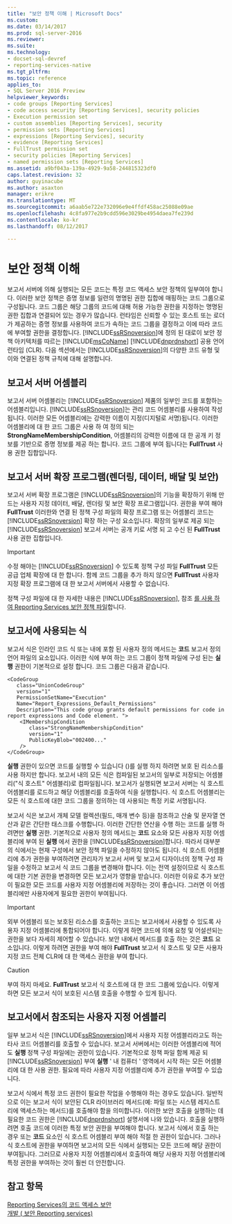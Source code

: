 ```yaml
---
title: "보안 정책 이해 | Microsoft Docs"
ms.custom: 
ms.date: 03/14/2017
ms.prod: sql-server-2016
ms.reviewer: 
ms.suite: 
ms.technology:
- docset-sql-devref
- reporting-services-native
ms.tgt_pltfrm: 
ms.topic: reference
applies_to:
- SQL Server 2016 Preview
helpviewer_keywords:
- code groups [Reporting Services]
- code access security [Reporting Services], security policies
- Execution permission set
- custom assemblies [Reporting Services], security
- permission sets [Reporting Services]
- expressions [Reporting Services], security
- evidence [Reporting Services]
- FullTrust permission set
- security policies [Reporting Services]
- named permission sets [Reporting Services]
ms.assetid: a9bf043a-139a-4929-9a58-244815323df0
caps.latest.revision: 32
author: guyinacube
ms.author: asaxton
manager: erikre
ms.translationtype: MT
ms.sourcegitcommit: a6aab5e722e732096e9e4ffdf458ac25088e09ae
ms.openlocfilehash: 4c8fa977e2b9cdd596e3029be4954daea7fe239d
ms.contentlocale: ko-kr
ms.lasthandoff: 08/12/2017

---
```

# <a name="understanding-security-policies"></a>보안 정책 이해
  보고서 서버에 의해 실행되는 모든 코드는 특정 코드 액세스 보안 정책의 일부여야 합니다. 이러한 보안 정책은 증명 정보를 일련의 명명된 권한 집합에 매핑하는 코드 그룹으로 구성됩니다. 코드 그룹은 해당 그룹의 코드에 대해 허용 가능한 권한을 지정하는 명명된 권한 집합과 연결되어 있는 경우가 많습니다. 런타임은 신뢰할 수 있는 호스트 또는 로더가 제공하는 증명 정보를 사용하여 코드가 속하는 코드 그룹을 결정하고 이에 따라 코드에 부여할 권한을 결정합니다. [!INCLUDE[ssRSnoversion](../../../includes/ssrsnoversion-md.md)]에 정의 된 대로이 보안 정책 아키텍처를 따르는 [!INCLUDE[msCoName](../../../includes/msconame-md.md)] [!INCLUDE[dnprdnshort](../../../includes/dnprdnshort-md.md)] 공용 언어 런타임 (CLR). 다음 섹션에서는 [!INCLUDE[ssRSnoversion](../../../includes/ssrsnoversion-md.md)]의 다양한 코드 유형 및 이와 연결된 정책 규칙에 대해 설명합니다.  
  
## <a name="report-server-assemblies"></a>보고서 서버 어셈블리  
 보고서 서버 어셈블리는 [!INCLUDE[ssRSnoversion](../../../includes/ssrsnoversion-md.md)] 제품의 일부인 코드를 포함하는 어셈블리입니다. [!INCLUDE[ssRSnoversion](../../../includes/ssrsnoversion-md.md)]는 관리 코드 어셈블리를 사용하여 작성됩니다. 이러한 모든 어셈블리에는 강력한 이름이 지정(디지털로 서명)됩니다. 이러한 어셈블리에 대 한 코드 그룹은 사용 하 여 정의 되는 **StrongNameMembershipCondition**, 어셈블리의 강력한 이름에 대 한 공개 키 정보를 기반으로 증명 정보를 제공 하는 합니다. 코드 그룹에 부여 됩니다는 **FullTrust** 사용 권한 집합입니다.  
  
## <a name="report-server-extensions-rendering-data-delivery-and-security"></a>보고서 서버 확장 프로그램(렌더링, 데이터, 배달 및 보안)  
 보고서 서버 확장 프로그램은 [!INCLUDE[ssRSnoversion](../../../includes/ssrsnoversion-md.md)]의 기능을 확장하기 위해 만드는 사용자 지정 데이터, 배달, 렌더링 및 보안 확장 프로그램입니다. 권한을 부여 해야 **FullTrust** 이러한와 연결 된 정책 구성 파일의 확장 프로그램 또는 어셈블리 코드는 [!INCLUDE[ssRSnoversion](../../../includes/ssrsnoversion-md.md)] 확장 하는 구성 요소입니다. 확장의 일부로 제공 되는 [!INCLUDE[ssRSnoversion](../../../includes/ssrsnoversion-md.md)] 보고서 서버는 공개 키로 서명 되 고 수신 된 **FullTrust** 사용 권한 집합입니다.  
  
> [!IMPORTANT]  
>  수정 해야는 [!INCLUDE[ssRSnoversion](../../../includes/ssrsnoversion-md.md)] 수 있도록 정책 구성 파일 **FullTrust** 모든 공급 업체 확장에 대 한 합니다. 함께 코드 그룹을 추가 하지 않으면 **FullTrust** 사용자 지정 확장 프로그램에 대 한 보고서 서버에서 사용할 수 없습니다.  
  
 정책 구성 파일에 대 한 자세한 내용은 [!INCLUDE[ssRSnoversion](../../../includes/ssrsnoversion-md.md)], 참조 [를 사용 하 여 Reporting Services 보안 정책 파일](../../../reporting-services/extensions/secure-development/using-reporting-services-security-policy-files.md)합니다.  
  
## <a name="expressions-used-in-reports"></a>보고서에 사용되는 식  
 보고서 식은 인라인 코드 식 또는 내에 포함 된 사용자 정의 메서드는 **코드** 보고서 정의 언어 파일의 요소입니다. 이러한 식에 부여 하는 코드 그룹이 정책 파일에 구성 된는 **실행** 권한이 기본적으로 설정 합니다. 코드 그룹은 다음과 같습니다.  
  
```  
<CodeGroup  
   class="UnionCodeGroup"  
   version="1"  
   PermissionSetName="Execution"  
   Name="Report_Expressions_Default_Permissions"  
   Description="This code group grants default permissions for code in report expressions and Code element. ">  
    <IMembershipCondition  
       class="StrongNameMembershipCondition"  
       version="1"  
       PublicKeyBlob="002400..."  
    />  
</CodeGroup>  
```  
  
 **실행** 권한이 있으면 코드를 실행할 수 있습니다 ()를 실행 하지 하려면 보호 된 리소스를 사용 하지만 합니다. 보고서 내의 모든 식은 컴파일된 보고서의 일부로 저장되는 어셈블리("식 호스트" 어셈블리)로 컴파일됩니다. 보고서가 실행되면 보고서 서버는 식 호스트 어셈블리를 로드하고 해당 어셈블리를 호출하여 식을 실행합니다. 식 호스트 어셈블리는 모든 식 호스트에 대한 코드 그룹을 정의하는 데 사용되는 특정 키로 서명됩니다.  
  
 보고서 식은 보고서 개체 모델 컬렉션(필드, 매개 변수 등)을 참조하고 산술 및 문자열 연산과 같은 간단한 태스크를 수행합니다. 이러한 간단한 연산을 수행 하는 코드를 실행 하려면만 **실행** 권한. 기본적으로 사용자 정의 메서드는 **코드** 요소와 모든 사용자 지정 어셈블리에 부여 된 **실행** 에서 권한을 [!INCLUDE[ssRSnoversion](../../../includes/ssrsnoversion-md.md)]합니다. 따라서 대부분의 식에서는 현재 구성에서 보안 정책 파일을 수정하지 않아도 됩니다. 식 호스트 어셈블리에 추가 권한을 부여하려면 관리자가 보고서 서버 및 보고서 디자이너의 정책 구성 파일을 수정하고 보고서 식 코드 그룹을 변경해야 합니다. 이는 전역 설정이므로 식 호스트에 대한 기본 권한을 변경하면 모든 보고서가 영향을 받습니다. 이러한 이유로 추가 보안이 필요한 모든 코드를 사용자 지정 어셈블리에 저장하는 것이 좋습니다. 그러면 이 어셈블리에만 사용자에게 필요한 권한이 부여됩니다.  
  
> [!IMPORTANT]  
>  외부 어셈블리 또는 보호된 리소스를 호출하는 코드는 보고서에서 사용할 수 있도록 사용자 지정 어셈블리에 통합되어야 합니다. 이렇게 하면 코드에 의해 요청 및 어설션되는 권한을 보다 자세히 제어할 수 있습니다. 보안 내에서 메서드를 호출 하는 것은 **코드** 요소입니다. 이렇게 하려면 권한을 부여 해야 **FullTrust** 보고서 식 호스트 및 모든 사용자 지정 코드 전체 CLR에 대 한 액세스 권한을 부여 합니다.  
  
> [!CAUTION]  
>  부여 하지 마세요. **FullTrust** 보고서 식 호스트에 대 한 코드 그룹에 있습니다. 이렇게 하면 모든 보고서 식이 보호된 시스템 호출을 수행할 수 있게 됩니다.  
  
## <a name="custom-assemblies-referenced-in-reports"></a>보고서에서 참조되는 사용자 지정 어셈블리  
 일부 보고서 식은 [!INCLUDE[ssRSnoversion](../../../includes/ssrsnoversion-md.md)]에서 사용자 지정 어셈블리라고도 하는 타사 코드 어셈블리를 호출할 수 있습니다. 보고서 서버에서는 이러한 어셈블리에 적어도 **실행** 정책 구성 파일에는 권한이 있습니다. 기본적으로 정책 파일 함께 제공 되 [!INCLUDE[ssRSnoversion](../../../includes/ssrsnoversion-md.md)] 부여 **실행** ' 내 컴퓨터 ' 영역에서 시작 하는 모든 어셈블리에 대 한 사용 권한. 필요에 따라 사용자 지정 어셈블리에 추가 권한을 부여할 수 있습니다.  
  
 보고서 식에서 특정 코드 권한이 필요한 작업을 수행해야 하는 경우도 있습니다. 일반적으로 이는 보고서 식이 보안된 CLR 라이브러리 메서드(예: 파일 또는 시스템 레지스트리에 액세스하는 메서드)를 호출해야 함을 의미합니다. 이러한 보안 호출을 실행하는 데 필요한 코드 권한은 [!INCLUDE[dnprdnshort](../../../includes/dnprdnshort-md.md)] 설명서에 나와 있습니다. 호출을 실행하려면 호출 코드에 이러한 특정 보안 권한을 부여해야 합니다. 보고서 식에서 호출 하는 경우 또는 **코드** 요소인 식 호스트 어셈블리 부여 해야 적절 한 권한이 있습니다. 그러나 식 호스트에 권한을 부여하면 보고서의 모든 식에서 실행되는 모든 코드에 해당 권한이 부여됩니다. 그러므로 사용자 지정 어셈블리에서 호출하여 해당 사용자 지정 어셈블리에 특정 권한을 부여하는 것이 훨씬 더 안전합니다.  
  
## <a name="see-also"></a>참고 항목  
 [Reporting Services의 코드 액세스 보안](../../../reporting-services/extensions/secure-development/code-access-security-in-reporting-services.md)   
 [개발 &#40; 보안 Reporting services&#41;](../../../reporting-services/extensions/secure-development/secure-development-reporting-services.md)  
  
  
